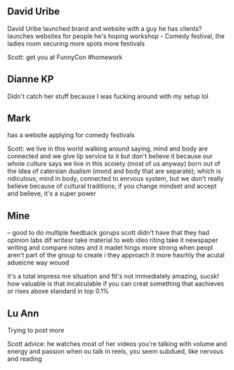 
## David Uribe
David Uribe launched brand and website with a guy
he has clients?
launches websites for people
he's hoping workshop - Comedy festival, the ladies room
securing more spots more festivals

Scott: get you at FunnyCon #homework 

## Dianne KP
Didn't catch her stuff because I was fucking around with my setup lol

## Mark 
has a website
applying for comedy festivals

Scott: we live in this world walking around saying, mind and body are connected and we give lip service to it but don't believe it because our whole culture says we live in this scoiety (most of us anyway) born out of the idea of catersian dualism (mond and body that are separate); which is ridiculous; mind in body, connected to enrvous system, but we don't really believe because of cultural traditions; if you change mindset and accept and believe, it's a super power

## Mine

– good to do multiple feedback gorups
scott didn't have that
they had opinion labs
dif writesr take material to web ideo riting
take it newspaper writing
and compare notes
and it madet hings more strong
when peopl aren't part of the group to create i
they approach it more hasrhly
the acutal adueicne way wouod

it's a total impress me situation
and fit's not immediately amazing, sucsk!
how valuable is that
incalculable
if you can creat something that aachieves or rises above standard
in top 0.1%

## Lu Ann
Trying to post more

Scott advice: he watches most of her videos
you're talking with volume and energy and passion
when ou talk in reels, you seem subdued, like nervous and reading